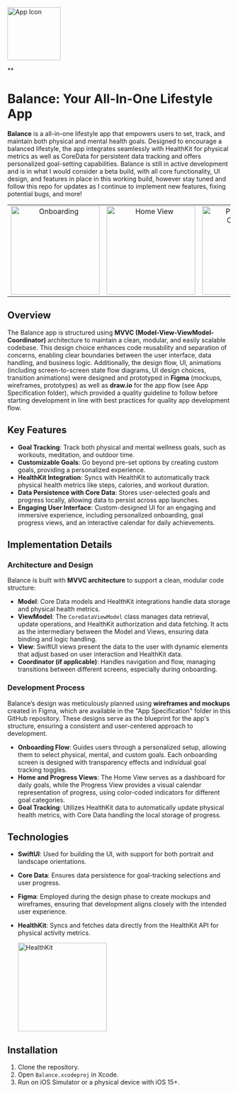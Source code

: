 <p>
  <img src="https://i.imgur.com/Ahyhyr4.png" width="120" height="120" alt="App Icon"/>
</p>

**
# Balance: Your All-In-One Lifestyle App






**Balance** is a all-in-one lifestyle app that empowers users to set, track, and maintain both physical and mental health goals. Designed to encourage a balanced lifestyle, the app integrates seamlessly with HealthKit for physical metrics as well as CoreData for persistent data tracking and offers personalized goal-setting capabilities.
Balance is still in active development and is in what I would consider a beta build, with all core functionality, UI design, and features in place in this working build, however stay tuned and follow this repo for updates as I continue to implement new features, fixing potential bugs, and more!
<table align="center">
  <tr>
    <td align="center"><img src="https://i.imgur.com/NAW8RXx.png" width="200" alt="Onboarding"/></td>
    <td align="center"><img src="https://i.imgur.com/3EgA7iU.png" width="200" alt="Home View"/></td>
    <td align="center"><img src="https://i.imgur.com/lZAhm6v.png" width="200" alt="Physical Goals Onboarding"/></td>
    <td align="center"><img src="https://i.imgur.com/PoDKElw.png" width="200" alt="Mental Health Goals Onboarding"/></td>
    <td align="center"><img src="https://i.imgur.com/GoCXnGb.png" width="200" alt="Custom Goals Onboarding"/></td>
  </tr>
</table>

## Overview

The Balance app is structured using **MVVC (Model-View-ViewModel-Coordinator)** architecture to maintain a clean, modular, and easily scalable codebase. This design choice enhances code reusability and separation of concerns, enabling clear boundaries between the user interface, data handling, and business logic. Additionally, the design flow, UI, animations (including screen-to-screen state flow diagrams, UI design choices, transition animations) were designed and prototyped in **Figma** (mockups, wireframes, prototypes)
 as well as **draw.io** for the app flow (see App Specification folder), which provided a quality guideline to follow before starting development in line with best practices for quality app development flow.
## Key Features

- **Goal Tracking**: Track both physical and mental wellness goals, such as workouts, meditation, and outdoor time.
- **Customizable Goals**: Go beyond pre-set options by creating custom goals, providing a personalized experience.
- **HealthKit Integration**: Syncs with HealthKit to automatically track physical health metrics like steps, calories, and workout duration.
- **Data Persistence with Core Data**: Stores user-selected goals and progress locally, allowing data to persist across app launches.
- **Engaging User Interface**: Custom-designed UI for an engaging and immersive experience, including personalized onboarding, goal progress views, and an interactive calendar for daily achievements.

## Implementation Details

### Architecture and Design

Balance is built with **MVVC architecture** to support a clean, modular code structure:

- **Model**: Core Data models and HealthKit integrations handle data storage and physical health metrics.
- **ViewModel**: The `CoreDataViewModel` class manages data retrieval, update operations, and HealthKit authorization and data fetching. It acts as the intermediary between the Model and Views, ensuring data binding and logic handling.
- **View**: SwiftUI views present the data to the user with dynamic elements that adjust based on user interaction and HealthKit data.
- **Coordinator (if applicable)**: Handles navigation and flow, managing transitions between different screens, especially during onboarding.

### Development Process

Balance’s design was meticulously planned using **wireframes and mockups** created in Figma, which are available in the "App Specification" folder in this GitHub repository. These designs serve as the blueprint for the app's structure, ensuring a consistent and user-centered approach to development.

- **Onboarding Flow**: Guides users through a personalized setup, allowing them to select physical, mental, and custom goals. Each onboarding screen is designed with transparency effects and individual goal tracking toggles.
- **Home and Progress Views**: The Home View serves as a dashboard for daily goals, while the Progress View provides a visual calendar representation of progress, using color-coded indicators for different goal categories.
- **Goal Tracking**: Utilizes HealthKit data to automatically update physical health metrics, with Core Data handling the local storage of progress.

## Technologies

- **SwiftUI**: Used for building the UI, with support for both portrait and landscape orientations.
- **Core Data**: Ensures data persistence for goal-tracking selections and user progress.
- **Figma**: Employed during the design phase to create mockups and wireframes, ensuring that development aligns closely with the intended user experience.
- **HealthKit**: Syncs and fetches data directly from the HealthKit API for physical activity metrics.

   <img src="https://i.imgur.com/gvPH5M8.png" width="200" alt="HealthKit"/>


## Installation

1. Clone the repository.
2. Open `Balance.xcodeproj` in Xcode.
3. Run on iOS Simulator or a physical device with iOS 15+.

